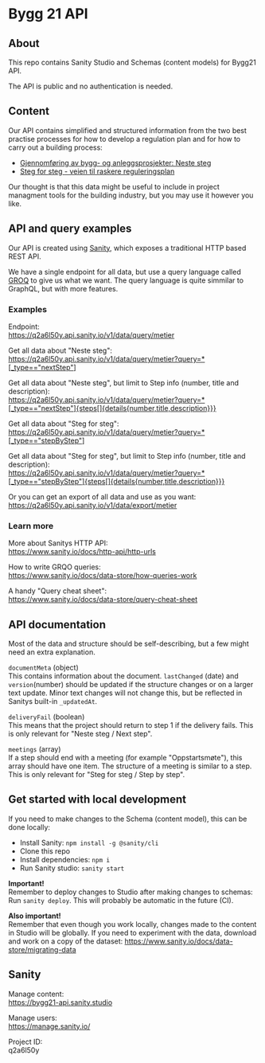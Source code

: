 # Bygg 21 API

## About

This repo contains Sanity Studio and Schemas (content models) for Bygg21 API.

The API is public and no authentication is needed.

## Content

Our API contains simplified and structured information from the two best practise processes for how to develop a regulation plan and for how to carry out a building process:

- [Gjennomføring av bygg- og anleggsprosjekter: Neste steg](https://www.bygg21.no/contentassets/ac0c77e4ec904c7a955525528b474b6c/veileder-for-fasenormen-neste-steg.pdf)
- [Steg for steg - veien til raskere reguleringsplan](https://www.bygg21.no/rapporter-og-veiledere/steg-for-steg/)

Our thought is that this data might be useful to include in project managment tools for the building industry, but you may use it however you like.

## API and query examples

Our API is created using [Sanity](https://www.sanity.io/), which exposes a traditional HTTP based REST API.

We have a single endpoint for all data, but use a query language called [GROQ](https://www.sanity.io/docs/data-store/how-queries-work) to give us what we want. The query language is quite simmilar to GraphQL, but with more features.

### Examples

Endpoint:<br>
https://q2a6l50y.api.sanity.io/v1/data/query/metier

Get all data about "Neste steg":<br>
https://q2a6l50y.api.sanity.io/v1/data/query/metier?query=*[_type=="nextStep"]

Get all data about "Neste steg", but limit to Step info (number, title and description):<br>
https://q2a6l50y.api.sanity.io/v1/data/query/metier?query=*[_type=="nextStep"]{steps[]{details{number,title,description}}}

Get all data about "Steg for steg":<br>
https://q2a6l50y.api.sanity.io/v1/data/query/metier?query=*[_type=="stepByStep"]

Get all data about "Steg for steg", but limit to Step info (number, title and description):<br>
https://q2a6l50y.api.sanity.io/v1/data/query/metier?query=*[_type=="stepByStep"]{steps[]{details{number,title,description}}}

Or you can get an export of all data and use as you want:<br>
https://q2a6l50y.api.sanity.io/v1/data/export/metier

### Learn more

More about Sanitys HTTP API:<br>
https://www.sanity.io/docs/http-api/http-urls

How to write GRQO queries:<br>
https://www.sanity.io/docs/data-store/how-queries-work

A handy "Query cheat sheet":<br>
https://www.sanity.io/docs/data-store/query-cheat-sheet

## API documentation

Most of the data and structure should be self-describing, but a few might need an extra explanation.

`documentMeta` (object)<br>
This contains information about the document. `lastChanged` (date) and `version`(number) should be updated if the structure changes or on a larger text update. Minor text changes will not change this, but be reflected in Sanitys built-in `_updatedAt`.

`deliveryFail` (boolean)<br>
This means that the project should return to step 1 if the delivery fails. This is only relevant for "Neste steg / Next step".

`meetings` (array)<br>
If a step should end with a meeting (for example "Oppstartsmøte"), this array should have one item. The structure of a meeting is similar to a step. This is only relevant for "Steg for steg / Step by step".

## Get started with local development

If you need to make changes to the Schema (content model), this can be done locally:

- Install Sanity: `npm install -g @sanity/cli`
- Clone this repo
- Install dependencies: `npm i`
- Run Sanity studio: `sanity start`

**Important!**<br>
Remember to deploy changes to Studio after making changes to schemas: Run `sanity deploy`. This will probably be automatic in the future (CI).

**Also important!**<br>
Remember that even though you work locally, changes made to the content in Studio will be globally. If you need to experiment with the data, download and work on a copy of the dataset: https://www.sanity.io/docs/data-store/migrating-data

## Sanity

Manage content:<br>
https://bygg21-api.sanity.studio

Manage users:<br>
https://manage.sanity.io/

Project ID:<br>
q2a6l50y
